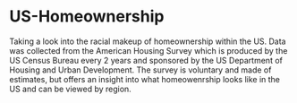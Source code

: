 # US-Homeownership
Taking a look into the racial makeup of homeownership within the US. Data was collected from the American Housing Survey which is produced by the US Census Bureau every 2 years and sponsored by the US Department of Housing and Urban Development. The survey is voluntary and made of estimates, but offers an insight into what homeowenrship looks like in the US and can be viewed by region.
